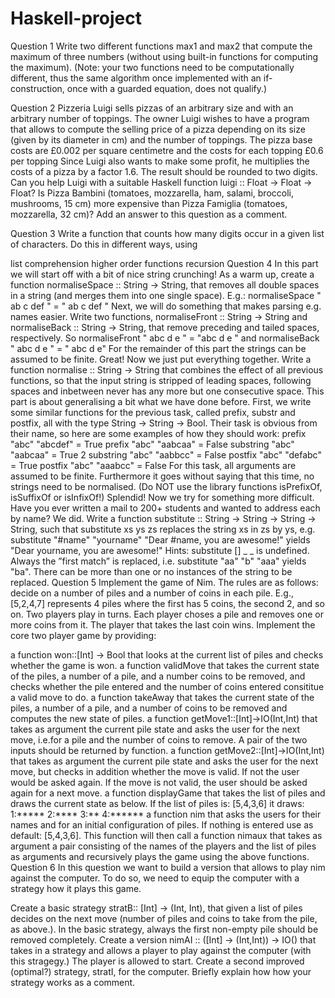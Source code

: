# Haskell-project
Question 1
Write two different functions max1 and max2 that compute the maximum of three numbers (without using built-in functions for computing the maximum). (Note: your two functions need to be computationally different, thus the same algorithm once implemented with an if-construction, once with a guarded equation, does not qualify.)

Question 2
Pizzeria Luigi sells pizzas of an arbitrary size and with an arbitrary number of toppings. The owner Luigi wishes to have a program that allows to compute the selling price of a pizza depending on its size (given by its diameter in cm) and the number of toppings. The pizza base costs are £0.002 per square centimetre and the costs for each topping £0.6 per topping Since Luigi also wants to make some profit, he multiplies the costs of a pizza by a factor 1.6. The result should be rounded to two digits. Can you help Luigi with a suitable Haskell function luigi :: Float -> Float -> Float? Is Pizza Bambini (tomatoes, mozzarella, ham, salami, broccoli, mushrooms, 15 cm) more expensive than Pizza Famiglia (tomatoes, mozzarella, 32 cm)? Add an answer to this question as a comment.

Question 3
Write a function that counts how many digits occur in a given list of characters. Do this in different ways, using

list comprehension
higher order functions
recursion
Question 4
In this part we will start off with a bit of nice string crunching! As a warm up, create a function normaliseSpace :: String -> String, that removes all double spaces in a string (and merges them into one single space). E.g.: normaliseSpace " ab c def " = " ab c def "
Next, we will do something that makes parsing e.g. names easier. Write two functions, normaliseFront :: String -> String and normaliseBack :: String -> String, that remove preceding and tailed spaces, respectively. So normaliseFront " abc d e " = "abc d e " and normaliseBack " abc d e " = " abc d e" For the remainder of this part the strings can be assumed to be finite.
Great! Now we just put everything together. Write a function normalise :: String -> String that combines the effect of all previous functions, so that the input string is stripped of leading spaces, following spaces and inbetween never has any more but one consecutive space.
This part is about generalising a bit what we have done before. First, we write some similar functions for the previous task, called prefix, substr and postfix, all with the type String -> String -> Bool. Their task is obvious from their name, so here are some examples of how they should work: prefix "abc" "abcdef" = True prefix "abc" "aabcaa" = False substring "abc" "aabcaa" = True 2 substring "abc" "aabbcc" = False postfix "abc" "defabc" = True postfix "abc" "aaabcc" = False For this task, all arguments are assumed to be finite. Furthermore it goes without saying that this time, no strings need to be normalised. (Do NOT use the library functions isPrefixOf, isSuffixOf or isInfixOf!)
Splendid! Now we try for something more difficult. Have you ever written a mail to 200+ students and wanted to address each by name? We did. Write a function substitute :: String -> String -> String -> String, such that substitute xs ys zs replaces the string xs in zs by ys, e.g. substitute "#name" "yourname" "Dear #name, you are awesome!" yields "Dear yourname, you are awesome!" Hints: substitute [] _ _ is undefined. Always the ”first match” is replaced, i.e. substitute "aa" "b" "aaa" yields "ba". There can be more than one or no instances of the string to be replaced.
Question 5
Implement the game of Nim. The rules are as follows: decide on a number of piles and a number of coins in each pile. E.g., [5,2,4,7] represents 4 piles where the first has 5 coins, the second 2, and so on. Two players play in turns. Each player choses a pile and removes one or more coins from it. The player that takes the last coin wins. Implement the core two player game by providing:

a function won::[Int] -> Bool that looks at the current list of piles and checks whether the game is won.
a function validMove that takes the current state of the piles, a number of a pile, and a number coins to be removed, and checks whether the pile entered and the number of coins entered consititue a valid move to do.
a function takeAway that takes the current state of the piles, a number of a pile, and a number of coins to be removed and computes the new state of piles.
a function getMove1::[Int]->IO(Int,Int) that takes as argument the current pile state and asks the user for the next move, i.e.for a pile and the number of coins to remove. A pair of the two inputs should be returned by function.
a function getMove2::[Int]->IO(Int,Int) that takes as argument the current pile state and asks the user for the next move, but checks in addition whether the move is valid. If not the user would be asked again. If the move is not valid, the user should be asked again for a next move.
a function displayGame that takes the list of piles and draws the current state as below. If the list of piles is: [5,4,3,6] it draws:
1:*****
2:****
3:**
4:******
a function nim that asks the users for their names and for an initial configuration of piles. If nothing is entered use as default: [5,4,3,6]. This function will then call a function nimaux that takes as argument a pair consisting of the names of the players and the list of piles as arguments and recursively plays the game using the above functions.
Question 6
In this question we want to build a version that allows to play nim against the computer. To do so, we need to equip the computer with a strategy how it plays this game.

Create a basic strategy stratB:: [Int] -> (Int, Int), that given a list of piles decides on the next move (number of piles and coins to take from the pile, as above.). In the basic strategy, always the first non-empty pile should be removed completely.
Create a version nimAI :: ([Int] -> (Int,Int)) -> IO() that takes in a strategy and allows a player to play against the computer (with this stragegy.) The player is allowed to start.
Create a second improved (optimal?) strategy, stratI, for the computer. Briefly explain how how your strategy works as a comment.
